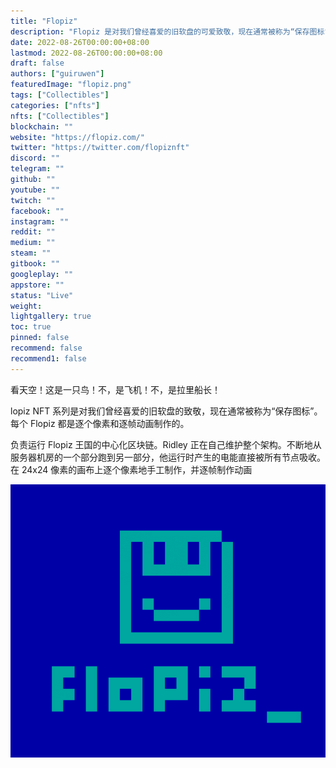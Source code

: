 ```yaml
---
title: "Flopiz"
description: "Flopiz 是对我们曾经喜爱的旧软盘的可爱致敬，现在通常被称为“保存图标”"
date: 2022-08-26T00:00:00+08:00
lastmod: 2022-08-26T00:00:00+08:00
draft: false
authors: ["guiruwen"]
featuredImage: "flopiz.png"
tags: ["Collectibles"]
categories: ["nfts"]
nfts: ["Collectibles"]
blockchain: ""
website: "https://flopiz.com/"
twitter: "https://twitter.com/flopiznft"
discord: ""
telegram: ""
github: ""
youtube: ""
twitch: ""
facebook: ""
instagram: ""
reddit: ""
medium: ""
steam: ""
gitbook: ""
googleplay: ""
appstore: ""
status: "Live"
weight: 
lightgallery: true
toc: true
pinned: false
recommend: false
recommend1: false
---
```



看天空！这是一只鸟！不，是飞机！不，是拉里船长！

lopiz NFT 系列是对我们曾经喜爱的旧软盘的致敬，现在通常被称为“保存图标”。每个 Flopiz 都是逐个像素和逐帧动画制作的。

负责运行 Flopiz 王国的中心化区块链。Ridley 正在自己维护整个架构。不断地从服务器机房的一个部分跑到另一部分，他运行时产生的电能直接被所有节点吸收。在 24x24 像素的画布上逐个像素地手工制作，并逐帧制作动画

![nft](01.png)